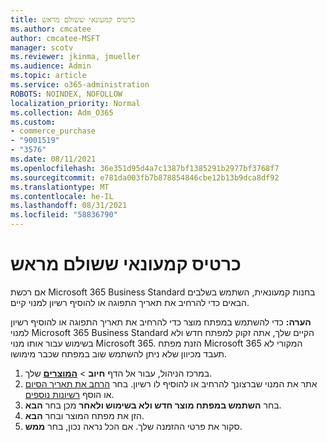 ```yaml
---
title: כרטיס קמעונאי ששולם מראש
ms.author: cmcatee
author: cmcatee-MSFT
manager: scotv
ms.reviewer: jkinma, jmueller
ms.audience: Admin
ms.topic: article
ms.service: o365-administration
ROBOTS: NOINDEX, NOFOLLOW
localization_priority: Normal
ms.collection: Adm_O365
ms.custom:
- commerce_purchase
- "9001519"
- "3576"
ms.date: 08/11/2021
ms.openlocfilehash: 36e351d95d4a7c1387bf1385291b2977bf3768f7
ms.sourcegitcommit: e781da003fb7b878854846cbe12b13b9dca8df92
ms.translationtype: MT
ms.contentlocale: he-IL
ms.lasthandoff: 08/31/2021
ms.locfileid: "58836790"
---
```

# <a name="retail-prepaid-card"></a>כרטיס קמעונאי ששולם מראש

אם רכשת Microsoft 365 Business Standard בחנות קמעונאית, השתמש בשלבים הבאים כדי להרחיב את תאריך התפוגה או להוסיף רשיון למנוי קיים.

**הערה:** כדי להשתמש במפתח מוצר כדי להרחיב את תאריך התפוגה או להוסיף רשיון למנוי Microsoft 365 Business Standard הקיים שלך, אתה זקוק למפתח חדש ולא בשימוש עבור אותו מנוי Microsoft 365. הזנת מפתח Microsoft 365 המקורי לא תעבד מכיוון שלא ניתן להשתמש שוב במפתח שכבר מימושו.

1. במרכז הניהול, עבור אל הדף **חיוב**  >  **[המוצרים](https://go.microsoft.com/fwlink/p/?linkid=842054)** שלך.
2. אתר את המנוי שברצונך להרחיב או להוסיף לו רשיון. בחר [הרחב את תאריך הסיום](https://go.microsoft.com/fwlink/p/?linkid=842054) או הוסף [רשיונות נוספים](https://go.microsoft.com/fwlink/p/?linkid=842054).
3. בחר **השתמש במפתח מוצר חדש ולא בשימוש ולאחר** מכן בחר **הבא**.
4. הזן את מפתח המוצר ובחר **הבא**.
5. סקור את פרטי ההזמנה שלך. אם הכל נראה נכון, בחר **ממש**.